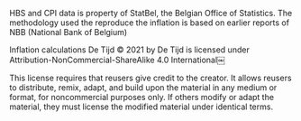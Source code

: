 HBS and CPI data is property of StatBel, the Belgian Office of Statistics. The methodology used the reproduce the inflation is based on earlier reports of NBB (National Bank of Belgium)

Inflation calculations De Tijd © 2021 by De Tijd is licensed under Attribution-NonCommercial-ShareAlike 4.0 International￼ 


This license requires that reusers give credit to the creator. It allows reusers to distribute, remix, adapt, and build upon the material in any medium or format, for noncommercial purposes only. If others modify or adapt the material, they must license the modified material under identical terms.